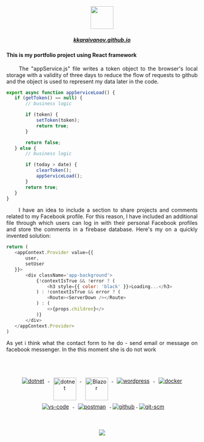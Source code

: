 <div align="center">
    <img src="https://kkaraivanov.github.io/favicon.ico" width="60px" />

##### <a href="https://kkaraivanov.github.io">kkaraivanov.github.io</a>

<div align="left">

#### This is my portfolio project using React framework
<p style="text-align: justify">&nbsp;&nbsp;&nbsp;&nbsp;&nbsp;The "appService.js" file writes a token object to the browser's local storage with a validity of three days to reduce the flow of requests to github and the object is used to represent my data later in the code.</p>

 ```javascript
export async function appServiceLoad() {
    if (getToken() == null) {
        // business logic

        if (token) {
            setToken(token);
            return true;
        }

        return false;
    } else {
        // business logic

        if (today > date) {
            clearToken();
            appServiceLoad();
        }
        return true;
    }
}
 ```
<p style="text-align: justify">&nbsp;&nbsp;&nbsp;&nbsp;&nbsp;I have an idea to include a section to share projects and comments related to my Facebook profile. For this reason, I have included an additional file through which users can log in with their personal Facebook profiles and store the comments in a firebase database. Here's my on a quickly invented solution:</p>


 ```javascript
return (
    <appContext.Provider value={{
        user,
        setUser
    }}>
        <div className='app-background'>
            {!contextIsTrue && !error ? (
                <h3 style={{ color: 'black' }}>Loading...</h3>
            ) : !contextIsTrue && error ? (
                <Route><ServerDown /></Route>
            ) : (
                <>{props.children}</>
            )}
        </div>
    </appContext.Provider>
)
 ```

 <p style="text-align: justify">As yet i think what the contact form to he do - send email or message on facebook messenger. In the this moment she is do not work</p>

</div>
<br/><br/>

<p align="center">
  <a href="https://dotnet.microsoft.com/">
    <img src="https://www.vectorlogo.zone/logos/dotnet/dotnet-ar21.svg" alt="dotnet" style="vertical-align:top; margin:4px 10px;">
  </a>
  <a href="https://dotnet.microsoft.com/">
    <img src="https://upload.wikimedia.org/wikipedia/commons/e/ee/.NET_Core_Logo.svg" height="60px" alt="dotnet" style="vertical-align:top; margin:4px 10px;">
  </a>
  <a href="https://dotnet.microsoft.com/apps/aspnet/web-apps/blazor">
    <img src="https://upload.wikimedia.org/wikipedia/commons/d/d0/Blazor.png" alt="Blazor" height="60px" style="vertical-align:top; margin:4px 10px">
  </a>
   <a href="https://reactjs.org/">
    <img src="https://www.vectorlogo.zone/logos/reactjs/reactjs-ar21.svg" alt="wordpress" style="vertical-align:top; margin:4px 10px">
  </a>
  <a href="https://hub.docker.com/">
    <img src="https://www.vectorlogo.zone/logos/docker/docker-ar21.svg" alt="docker" style="vertical-align:top; margin:4px 10px">
  </a> 
  <a href="https://code.visualstudio.com">
    <img src="https://www.vectorlogo.zone/logos/visualstudio_code/visualstudio_code-ar21.svg" alt="vs-code" style="vertical-align:top; margin:4px 10px">
  </a>
  <a href="https://www.postman.com">
    <img src="https://www.vectorlogo.zone/logos/getpostman/getpostman-ar21.svg" alt="postman" style="vertical-align:top; margin:4px 10px">
  </a>
  <a href="https://www.github.com">
    <img src="https://www.vectorlogo.zone/logos/github/github-ar21.svg" alt="github" style="vertical-align:top; margin:4px">
  </a>
  <a href="https://www.git.com">
    <img src="https://www.vectorlogo.zone/logos/git-scm/git-scm-ar21.svg" alt="git-scm" style="vertical-align:top; margin:4px">
  </a>
</p>
<br/><br/>

<div align="center">
<a href="#"><img src="https://github-profile-trophy.vercel.app/?username=kkaraivanov&row=1"></a>
</div>
